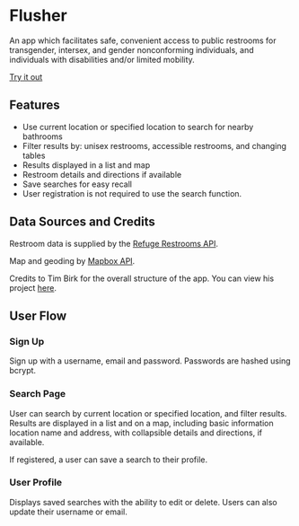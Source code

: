 # Flusher
An app which facilitates safe, convenient access to public restrooms for transgender, intersex, and gender nonconforming individuals, and individuals with disabilities and/or limited mobility.

[Try it out](https://mshirk-flusher.herokuapp.com/)

## Features

- Use current location or specified location to search for nearby bathrooms
- Filter results by: unisex restrooms, accessible restrooms, and changing tables
- Results displayed in a list and map
- Restroom details and directions if available
- Save searches for easy recall
- User registration is not required to use the search function.


## Data Sources and Credits
Restroom data is supplied by the [Refuge Restrooms API](https://www.refugerestrooms.org/api/docs/).

Map and geoding by [Mapbox API](https://docs.mapbox.com/).

Credits to Tim Birk for the overall structure of the app. You can view his project [here](https://github.com/Tim-Birk/capstone-1).


## User Flow
### Sign Up
Sign up with a username, email and password. Passwords are hashed using bcrypt.

### Search Page
User can search by current location or specified location, and filter results. Results are displayed in a list and on a map, including basic information location name and address, with collapsible details and directions, if available. 

If registered, a user can save a search to their profile.

### User Profile
Displays saved searches with the ability to edit or delete. Users can also update their username or email.



